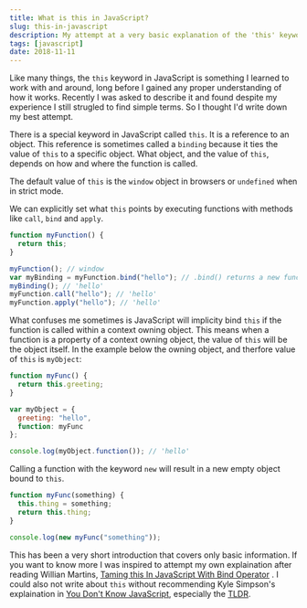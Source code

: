 ```yaml
---
title: What is this in JavaScript?
slug: this-in-javascript
description: My attempt at a very basic explanation of the 'this' keyword in JavaScript.
tags: [javascript]
date: 2018-11-11
---
```


Like many things, the `this` keyword in JavaScript is something I learned to work with and around, long before I gained any proper understanding of how it works. Recently I was asked to describe it and found despite my experience I still strugled to find simple terms. So I thought I'd write down my best attempt.

There is a special keyword in JavaScript called `this`. It is a reference to an object. This reference is sometimes called a `binding` because it ties the value of `this` to a specific object. What object, and the value of `this`, depends on how and where the function is called.

The default value of `this` is the `window` object in browsers or `undefined` when in strict mode.

We can explicitly set what `this` points by executing functions with methods like `call`, `bind` and `apply`.

```javascript
function myFunction() {
  return this;
}

myFunction(); // window
var myBinding = myFunction.bind("hello"); // .bind() returns a new function
myBinding(); // 'hello'
myFunction.call("hello"); // 'hello'
myFunction.apply("hello"); // 'hello'
```

What confuses me sometimes is JavaScript will implicity bind `this` if the function is called within a context owning object. This means when a function is a property of a context owning object, the value of `this` will be the object itself. In the example below the owning object, and therfore value of `this` is `myObject`:

```javascript
function myFunc() {
  return this.greeting;
}

var myObject = {
  greeting: "hello",
  function: myFunc
};

console.log(myObject.function()); // 'hello'
```

Calling a function with the keyword `new` will result in a new empty object bound to `this`.

```javascript
function myFunc(something) {
  this.thing = something;
  return this.thing;
}

console.log(new myFunc("something"));
```

This has been a very short introduction that covers only basic information. If you want to know more I was inspired to attempt my own explaination after reading Willian Martins, [Taming this In JavaScript With Bind Operator](https://www.smashingmagazine.com/2018/10/taming-this-javascript-bind-operator/) . I could also not write about `this` without recommending Kyle Simpson's explaination in [You Don't Know JavaScript](https://github.com/getify/You-Dont-Know-JS/blob/master/this%20%26%20object%20prototypes/ch2.md), especially the [TLDR](https://github.com/getify/You-Dont-Know-JS/blob/master/this%20%26%20object%20prototypes/ch2.md#review-tldr).
